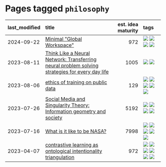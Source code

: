 # Pages tagged `philosophy`

|last_modified|title|est. idea maturity|tags
|:---|:---|---:|:---|
|2024-09-22|[Minimal "Global Workspace"](../pubsub_for_gwt.md)|972|[![](https://img.shields.io/badge/tag-agentic-8a140)](../tags/agentic.md) [![](https://img.shields.io/badge/tag-experimental-e839f4)](../tags/experimental.md) [![](https://img.shields.io/badge/tag-open_source-4072a1)](../tags/open_source.md) [![](https://img.shields.io/badge/tag-philosophy-ac8815)](../tags/philosophy.md)|
|2023-08-11|[Think Like a Neural Network: Transferring neural problem solving strategies for every day life](../think_like_an_ann.md)|1005|[![](https://img.shields.io/badge/tag-philosophy-ac8815)](../tags/philosophy.md) [![](https://img.shields.io/badge/tag-publication-22d494)](../tags/publication.md)|
|2023-08-06|[ethics of training on public data](../ethics_of_public_data.md)|129|[![](https://img.shields.io/badge/tag-ai_ethics-759071)](../tags/ai_ethics.md) [![](https://img.shields.io/badge/tag-ethics-7a219d)](../tags/ethics.md) [![](https://img.shields.io/badge/tag-fair_use-a777bf)](../tags/fair_use.md) [![](https://img.shields.io/badge/tag-philosophy-ac8815)](../tags/philosophy.md) [![](https://img.shields.io/badge/tag-remix_culture-f59257)](../tags/remix_culture.md)|
|2023-07-26|[Social Media and Singularity Theory: Information geometry and society](../social_singularities.md)|5192|[![](https://img.shields.io/badge/tag-alignment-8e95e2)](../tags/alignment.md) [![](https://img.shields.io/badge/tag-information_geometry-4dea78)](../tags/information_geometry.md) [![](https://img.shields.io/badge/tag-philosophy-ac8815)](../tags/philosophy.md) [![](https://img.shields.io/badge/tag-publication-22d494)](../tags/publication.md)|
|2023-07-16|[What is it like to be NASA?](../what_is_it_like_to_be_nasa.md)|7998|[![](https://img.shields.io/badge/tag-disunity_of_identity-dce8fa)](../tags/disunity_of_identity.md) [![](https://img.shields.io/badge/tag-organization_as_entity-82f36e)](../tags/organization_as_entity.md) [![](https://img.shields.io/badge/tag-philosophy-ac8815)](../tags/philosophy.md) [![](https://img.shields.io/badge/tag-society_of_mind-161a53)](../tags/society_of_mind.md) [![](https://img.shields.io/badge/tag-theory_of_mind-b3194)](../tags/theory_of_mind.md)|
|2023-04-07|[contrastive learning as ontological intentionality triangulation](../contrastive_learning_as_ontological_intentionality_triangulation.md)|972|[![](https://img.shields.io/badge/tag-meta-96f12e)](../tags/meta.md) [![](https://img.shields.io/badge/tag-philosophy-ac8815)](../tags/philosophy.md) [![](https://img.shields.io/badge/tag-semiotics-fdf6a0)](../tags/semiotics.md) [![](https://img.shields.io/badge/tag-synesthesia-288446)](../tags/synesthesia.md) [![](https://img.shields.io/badge/tag-theory-cd61a2)](../tags/theory.md) [![](https://img.shields.io/badge/tag-wip-7fe3bd)](../tags/wip.md)|